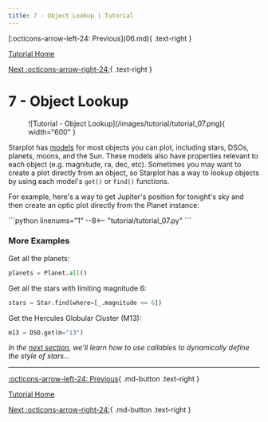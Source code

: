 ```yaml
---
title: 7 - Object Lookup | Tutorial 
---
```


<div class="flex-space-between tutorial-top-nav" markdown>
  [:octicons-arrow-left-24: Previous](06.md){ .text-right }

  [Tutorial Home](/tutorial)

  [Next :octicons-arrow-right-24:](08.md){ .text-right }
  <br/>
</div>

# 7 - Object Lookup

<figure markdown="span">
  ![Tutorial - Object Lookup](/images/tutorial/tutorial_07.png){ width="600" }
</figure>

Starplot has [models](/reference-models/) for most objects you can plot, including stars, DSOs, planets, moons, and the Sun. These models also have properties relevant to each object (e.g. magnitude, ra, dec, etc). Sometimes you may want to create a plot directly from an object, so Starplot has a way to lookup objects by using each model's `get()` or `find()` functions.

For example, here's a way to get Jupiter's position for tonight's sky and then create an optic plot directly from the Planet instance:
<div class="tutorial" markdown>
```python linenums="1"
--8<-- "tutorial/tutorial_07.py"
```
</div>

### More Examples

Get all the planets:
```python
planets = Planet.all()
```

Get all the stars with limiting magnitude 6:
```python
stars = Star.find(where=[_.magnitude <= 6])
```

Get the Hercules Globular Cluster (M13):
```python
m13 = DSO.get(m="13")
```

*In the [next section](08.md), we'll learn how to use callables to dynamically define the style of stars...*

---
<div class="flex-space-between" markdown>

[:octicons-arrow-left-24: Previous](06.md){ .md-button .text-right }

[Tutorial Home](/tutorial)

[Next :octicons-arrow-right-24:](08.md){ .md-button .text-right }

</div>
